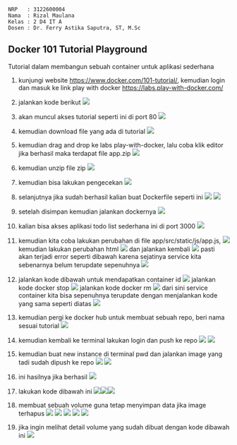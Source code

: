     NRP   : 3122600004
    Nama  : Rizal Maulana
    Kelas : 2 D4 IT A
    Dosen : Dr. Ferry Astika Saputra, ST, M.Sc

## Docker 101 Tutorial Playground

Tutorial dalam membangun sebuah container untuk aplikasi sederhana

1. kunjungi website https://www.docker.com/101-tutorial/, kemudian login dan masuk ke link play with docker https://labs.play-with-docker.com/

2. jalankan kode berikut 
![](assets/1.png)

3. akan muncul akses tutorial seperti ini di port 80
![](assets/2.png)

4. kemudian download file yang ada di tutorial
![](assets/3.png)

5. kemudian drag and drop ke labs play-with-docker, lalu coba klik editor jika berhasil maka terdapat file app.zip 
![](assets/4.png)

6. kemudian unzip file zip 
![](assets/5.png)

7. kemudian bisa lakukan pengecekan
![](assets/6.png)

8. selanjutnya jika sudah berhasil kalian buat Dockerfile seperti ini 
![](assets/7.png)
![](assets/8.png)

9. setelah disimpan kemudian jalankan dockernya
![](assets/9.png)

10. kalian bisa akses aplikasi todo list sederhana ini di port 3000
![](assets/10.png)

11. kemudian kita coba lakukan perubahan di file app/src/static/js/app.js,
![](assets/11.png)
kemudian lakukan perubahan html
![](assets/12.png)
dan jalankan kembali 
![](assets/13.png)
pasti akan terjadi error seperti dibawah karena sejatinya service kita sebenarnya belum terupdate sepenuhnya
![](assets/14.png)

12. jalankan kode dibawah untuk mendapatkan container id
![](assets/15.png)
jalankan kode docker stop
![](assets/16.png)
jalankan kode docker rm
![](assets/17.png)
dari sini service container kita bisa sepenuhnya terupdate dengan menjalankan kode yang sama seperti diatas 
![](assets/18.png)

13. kemudian pergi ke docker hub untuk membuat sebuah repo, beri nama sesuai tutorial
![](assets/19.png)

14. kemudian kembali ke terminal lakukan login dan push ke repo
![](assets/20.png)
![](assets/21.png)

15. kemudian buat new instance di terminal pwd dan jalankan image yang tadi sudah dipush ke repo
![](assets/22.png)
![](assets/23.png)

16. ini hasilnya jika berhasil
![](assets/24.png)

17. lakukan kode dibawah ini
![](assets/25.png)![](assets/26.png)![](assets/27.png)

18. membuat sebuah volume guna tetap menyimpan data jika image terhapus
![](assets/27.1.png)
![](assets/28.png)
![](assets/29.png)
![](assets/30.png)
![](assets/29.png)

19. jika ingin melihat detail volume yang sudah dibuat dengan kode dibawah ini
![](assets/31.png)
